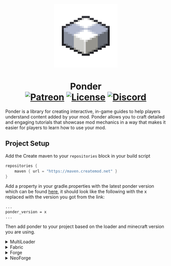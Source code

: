 <p align="center"><img src="./.idea/icon.png" alt="Logo" width="200">
<h1 align="center">Ponder<br>
	<a href="https://www.patreon.com/simibubi"><img src="https://img.shields.io/endpoint.svg?url=https%3A%2F%2Fshieldsio-patreon.vercel.app%2Fapi%3Fusername%3Dsimibubi%26type%3Dpatrons&style=flat&label=Supporters&color=ff5733" alt="Patreon"></a>
	<a href="https://github.com/Creators-of-Create/Ponder/blob/master/LICENSE"><img src="https://img.shields.io/github/license/Creators-of-Create/Ponder?style=flat&color=900c3f" alt="License"></a>
	<a href="https://discord.gg/hmaD7Se"><img src="https://img.shields.io/discord/620934202875183104?color=5865f2&label=Discord&style=flat" alt="Discord"></a>
</h1>

<p>
Ponder is a library for creating interactive, in-game guides to help players understand content added by your mod.
Ponder allows you to craft detailed and engaging tutorials that showcase mod mechanics in a way that makes it easier
for players to learn how to use your mod.
</p>

## Project Setup

Add the Create maven to your `repositories` block in your build script
```groovy
repositories {
    maven { url = "https://maven.createmod.net" }
}
```

Add a property in your gradle.properties with the latest ponder version
which can be found [here](https://ci.createmod.net/job/createmod/job/Ponder/),
it should look like the following with the x replaced with the version you got from the link:

```properties
...
ponder_version = x
...
```

Then add ponder to your project based on the loader and minecraft version you are using.

<details>
<summary>MultiLoader</summary>

### Architectury MultiLoader 1.20.1/1.21.1
```groovy
dependencies {
    modImplementation("net.createmod.ponder:Ponder-Common-${minecraft_version}:${ponder_version}")
}
```

### Jared's MultiLoader Template 1.20.1/1.21.1
```groovy
dependencies {
    implementation("net.createmod.ponder:Ponder-Common-${minecraft_version}:${ponder_version}")
}
```
</details>

<details>
<summary>Fabric</summary>

### Fabric 1.20.1/1.21.1
```groovy
dependencies {
    modImplementation("net.createmod.ponder:Ponder-Fabric-${minecraft_version}:${ponder_version}")
}
```
</details>

<details>
<summary>Forge</summary>

### Forge 1.20.1 \w ForgeGradle
```groovy
dependencies {
    implementation fg.deobf("net.createmod.ponder:Ponder-Forge-${minecraft_version}:${ponder_version}")
}
```

### Forge 1.20.1 \w ModDevGradle
```groovy
dependencies {
    modImplementation("net.createmod.ponder:Ponder-Forge-${minecraft_version}:${ponder_version}")
}
```
</details>

<details>
<summary>NeoForge</summary>

### NeoForge 1.21.1 \w ModDevGradle
```groovy
dependencies {
    modImplementation("net.createmod.ponder:Ponder-NeoForge-${minecraft_version}:${ponder_version}")
}
```
</details>
